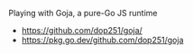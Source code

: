 Playing with Goja, a pure-Go JS runtime

- https://github.com/dop251/goja/
- https://pkg.go.dev/github.com/dop251/goja
